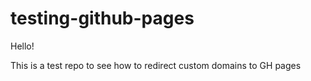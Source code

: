 # testing-github-pages
Hello!

This is a test repo to see how to redirect custom domains to GH pages

